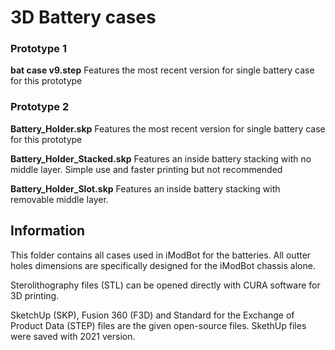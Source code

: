 # 3D Battery cases

### Prototype 1

__bat case v9.step__
Features the most recent version for single battery case for this prototype

### Prototype 2

__Battery_Holder.skp__
Features the most recent version for single battery case for this prototype

__Battery_Holder_Stacked.skp__
Features an inside battery stacking with no middle layer. Simple use and faster printing but not recommended

__Battery_Holder_Slot.skp__
Features an inside battery stacking with removable middle layer.

## Information

This folder contains all cases used in iModBot for the batteries. All outter holes dimensions are specifically designed for the iModBot chassis alone. 

Sterolithography files (STL) can be opened directly with CURA software for 3D printing. 

SketchUp (SKP), Fusion 360 (F3D) and Standard for the Exchange of Product Data (STEP) files are the given open-source files. SkethUp files were saved with 2021 version.
